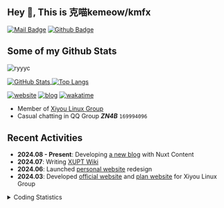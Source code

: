 ## Hey 👋, This is 克喵kemeow/kmfx

[![Mail Badge](https://img.shields.io/badge/-kemiaofx@163.com-c14438?style=flat&logo=Gmail&logoColor=white&link=mailto:kemiaofx@163.com)](mailto:kemiaofx@163.comkemiaofx@163.comkemiaofx@163.com) [![Github Badge](https://img.shields.io/badge/-克喵kemeow-grey?style=flat&logo=github&logoColor=white&link=https://github.com/kmfx/)](https://www.github.com/kmfx/)
## Some of my Github Stats
<p align=left> <img src=https://komarev.com/ghpvc/?username=ryyyc alt=ryyyc /> </p>

<a href="https://github.com/kmfx">
  <img align="center" alt="GitHub Stats" src="https://github-readme-stats.vercel.app/api?username=kmfx&show_icons=true&include_all_commits=true" />
</a>
<a href="https://github.com/kmfx">
  <img align="center" alt="Top Langs" src="https://github-readme-stats.vercel.app/api/top-langs/?username=kmfx&layout=compact" />
</a>


[![website](https://img.shields.io/badge/website-zhilu.cyou-3a7?style=for-the-badge&logo=data:image/svg+xml;base64,PHN2ZyB4bWxucz0iaHR0cDovL3d3dy53My5vcmcvMjAwMC9zdmciIHZpZXdCb3g9IjAgMCA1MCA2NCIgc3Ryb2tlPSJ3aGl0ZSIgZmlsbD0ibm9uZSIgc3Ryb2tlLWxpbmVjYXA9InJvdW5kIiBzdHJva2UtbGluZWpvaW49InJvdW5kIiBzdHJva2Utd2lkdGg9IjgiPjxwb2x5bGluZSBwb2ludHM9IjQsNCAzNiw0IDUsNDUgMzcsNDUiLz48cG9seWxpbmUgcG9pbnRzPSI0MywxOSAxMiw2MCA0Niw2MCIvPjwvc3ZnPg==)](https://zhilu.cyou/)
[![blog](https://img.shields.io/badge/blog-blog.zhilu.cyou-3af?style=for-the-badge&logo=data:image/svg+xml;base64,PHN2ZyB4bWxucz0iaHR0cDovL3d3dy53My5vcmcvMjAwMC9zdmciIHZpZXdCb3g9IjAgMCA1MCA2NCIgc3Ryb2tlPSJ3aGl0ZSIgZmlsbD0ibm9uZSIgc3Ryb2tlLWxpbmVjYXA9InJvdW5kIiBzdHJva2UtbGluZWpvaW49InJvdW5kIiBzdHJva2Utd2lkdGg9IjgiPjxwb2x5bGluZSBwb2ludHM9IjQsNCAzNiw0IDUsNDUgMzcsNDUiLz48cG9seWxpbmUgcG9pbnRzPSI0MywxOSAxMiw2MCA0Niw2MCIvPjwvc3ZnPg==)](https://blog.zhilu.cyou/)
[![wakatime](https://wakatime.com/badge/user/358c7d57-860f-4599-9aa8-f10a631fad01.svg?color=fa7&style=for-the-badge)](https://wakatime.com/@358c7d57-860f-4599-9aa8-f10a631fad01)

- Member of [Xiyou Linux Group](https://github.com/xiyou-linuxer)
- Casual chatting in QQ Group ***ZN4B*** `169994096`

## Recent Activities

- **2024.08 - Present**: Developing [a new blog](https://github.com/L33Z22L11/blog-v3) with Nuxt Content
- **2024.07**: Writing [XUPT Wiki](https://github.com/xupt-wiki/xupt-wiki)
- **2024.06**: Launched [personal website](https://www.zhilu.cyou/) redesign
- **2024.03**: Developed [official website](https://www.xiyoulinux.com/) and [plan website](https://plan.xiyoulinux.com/) for Xiyou Linux Group

<details>
  <summary>Coding Statistics</summary>
  <picture>
    <source
      srcset="https://github-readme-stats.vercel.app/api?username=l33z22l11&show_icons=true&hide_border=true&show=reviews&rank_icon=percentile&theme=dark"
      media="(prefers-color-scheme: dark)"
    />
    <source
      srcset="https://github-readme-stats.vercel.app/api?username=l33z22l11&show_icons=true&hide_border=true&show=reviews&rank_icon=percentile"
      media="(prefers-color-scheme: light), (prefers-color-scheme: no-preference)"
    />
    <img src="https://github-readme-stats.vercel.app/api?username=l33z22l11&show_icons=true&hide_border=true&show=reviews&rank_icon=percentile" />
  </picture>
  <picture>
    <source
      srcset="https://wakatime.com/share/@L33Z22L11/18ebe1f7-2f11-47a1-ae02-e3f3dd5b09c1.svg"
      media="(prefers-color-scheme: dark)"
    />
    <source
      srcset="https://wakatime.com/share/@L33Z22L11/ca79dd6b-465b-482c-a90e-fc62b7c501fa.svg"
      media="(prefers-color-scheme: light), (prefers-color-scheme: no-preference)"
    />
    <img src="https://wakatime.com/share/@L33Z22L11/ca79dd6b-465b-482c-a90e-fc62b7c501fa.svg" />
  </picture>
</details>

